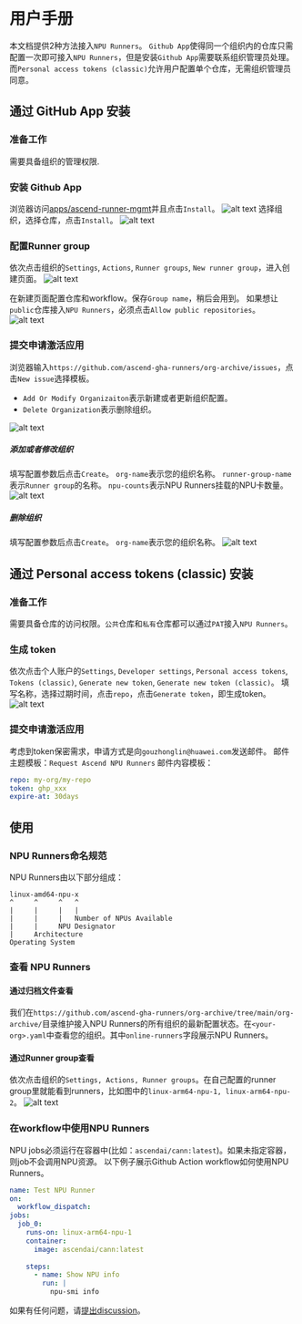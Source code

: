 # 用户手册
本文档提供2种方法接入`NPU Runners`。
`Github App`使得同一个组织内的仓库只需配置一次即可接入`NPU Runners`，但是安装`Github App`需要联系组织管理员处理。
而`Personal access tokens (classic)`允许用户配置单个仓库，无需组织管理员同意。
## 通过 GitHub App 安装
### 准备工作
需要具备组织的管理权限.

### 安装 Github App
浏览器访问[apps/ascend-runner-mgmt][1]并且点击`Install`。
![alt text](assets/user-manual-zh/image-3.png)
选择组织，选择仓库，点击`Install`。
![alt text](assets/user-manual-zh/image-5.png)

### 配置Runner group
依次点击组织的`Settings`, `Actions`, `Runner groups`, `New runner group`，进入创建页面。
![alt text](assets/user-manual-zh/image-8.png)

在新建页面配置仓库和workflow。保存`Group name`，稍后会用到。
如果想让`public`仓库接入`NPU Runners`，必须点击`Allow public repositories`。
![alt text](assets/user-manual-zh/image-4.png)

### 提交申请激活应用
浏览器输入`https://github.com/ascend-gha-runners/org-archive/issues`，点击`New issue`选择模板。

- `Add Or Modify Organizaiton`表示新建或者更新组织配置。
- `Delete Organization`表示删除组织。

![alt text](assets/user-manual-zh/image-10.png)
##### 添加或者修改组织
填写配置参数后点击`Create`。
`org-name`表示您的组织名称。
`runner-group-name`表示`Runner group`的名称。
`npu-counts`表示NPU Runners挂载的NPU卡数量。
![alt text](assets/user-manual-zh/image-15.png)
##### 删除组织
填写配置参数后点击`Create`。
`org-name`表示您的组织名称。
![alt text](assets/user-manual-zh/image-13.png)

## 通过 Personal access tokens (classic) 安装
### 准备工作
需要具备仓库的访问权限。`公共`仓库和`私有`仓库都可以通过`PAT`接入`NPU Runners`。

### 生成 token
依次点击个人账户的`Settings`, `Developer settings`, `Personal access tokens`, `Tokens (classic)`, `Generate new token`, `Generate new token (classic)`。
填写名称，选择过期时间，点击`repo`，点击`Generate token`，即生成token。
![alt text](assets/user-manual-zh/image-16.png)
### 提交申请激活应用
考虑到token保密需求，申请方式是向`gouzhonglin@huawei.com`发送邮件。
邮件主题模板：`Request Ascend NPU Runners`
邮件内容模板：
```yaml
repo: my-org/my-repo
token: ghp_xxx
expire-at: 30days
```

## 使用
### NPU Runners命名规范
NPU Runners由以下部分组成：
```
linux-amd64-npu-x
^     ^     ^   ^
|     |     |   |
|     |     |   Number of NPUs Available
|     |     NPU Designator
|     Architecture
Operating System
```

### 查看 NPU Runners
#### 通过归档文件查看
我们在`https://github.com/ascend-gha-runners/org-archive/tree/main/org-archive/`目录维护接入NPU Runners的所有组织的最新配置状态。在`<your-org>.yaml`中查看您的组织。其中`online-runners`字段展示NPU Runners。

#### 通过Runner group查看
依次点击组织的`Settings, Actions, Runner groups`。在自己配置的runner group里就能看到runners，比如图中的`linux-arm64-npu-1, linux-arm64-npu-2`。
![alt text](assets/user-manual-zh/image-7.png)

### 在workflow中使用NPU Runners
NPU jobs必须运行在容器中(比如：`ascendai/cann:latest`)。如果未指定容器，则job不会调用NPU资源。
以下例子展示Github Action workflow如何使用NPU Runners。
```yaml
name: Test NPU Runner
on:
  workflow_dispatch:
jobs:
  job_0:
    runs-on: linux-arm64-npu-1
    container:
      image: ascendai/cann:latest
      
    steps:
      - name: Show NPU info
        run: |
          npu-smi info
```

如果有任何问题，请[提出discussion](https://github.com/ascend-gha-runners/docs/discussions)。


[1]: https://github.com/apps/ascend-runner-mgmt